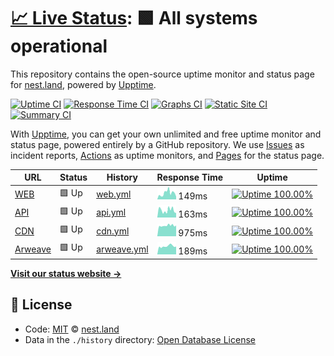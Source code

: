 # [📈 Live Status](https://status.nest.land): <!--live status--> **🟩 All systems operational**

This repository contains the open-source uptime monitor and status page for [nest.land](https://nest.land), powered by [Upptime](https://github.com/upptime/upptime).

[![Uptime CI](https://github.com/koj-co/upptime/workflows/Uptime%20CI/badge.svg)](https://github.com/koj-co/upptime/actions?query=workflow%3A%22Uptime+CI%22)
[![Response Time CI](https://github.com/koj-co/upptime/workflows/Response%20Time%20CI/badge.svg)](https://github.com/koj-co/upptime/actions?query=workflow%3A%22Response+Time+CI%22)
[![Graphs CI](https://github.com/koj-co/upptime/workflows/Graphs%20CI/badge.svg)](https://github.com/koj-co/upptime/actions?query=workflow%3A%22Graphs+CI%22)
[![Static Site CI](https://github.com/koj-co/upptime/workflows/Static%20Site%20CI/badge.svg)](https://github.com/koj-co/upptime/actions?query=workflow%3A%22Static+Site+CI%22)
[![Summary CI](https://github.com/koj-co/upptime/workflows/Summary%20CI/badge.svg)](https://github.com/koj-co/upptime/actions?query=workflow%3A%22Summary+CI%22)

With [Upptime](https://upptime.js.org), you can get your own unlimited and free uptime monitor and status page, powered entirely by a GitHub repository. We use [Issues](https://github.com/nestdotland/status/issues) as incident reports, [Actions](https://github.com/nestdotland/status/actions) as uptime monitors, and [Pages](https://status.nest.land) for the status page.

<!--start: status pages-->
<!-- This summary is generated by Upptime (https://github.com/upptime/upptime) -->
<!-- Do not edit this manually, your changes will be overwritten -->

| URL                                                                                                                                          | Status | History                                                                                 | Response Time                                                                | Uptime                                                                                                                                                                                                   |
| -------------------------------------------------------------------------------------------------------------------------------------------- | ------ | --------------------------------------------------------------------------------------- | ---------------------------------------------------------------------------- | -------------------------------------------------------------------------------------------------------------------------------------------------------------------------------------------------------- |
| [WEB](https://nest.land/package/std/files/flags/mod.ts)                                                                                      | 🟩 Up  | [web.yml](https://github.com/nestdotland/status/commits/master/history/web.yml)         | <img alt="Response time graph" src="./graphs/web.png" height="20"> 149ms     | [![Uptime 100.00%](https://img.shields.io/endpoint?url=https%3A%2F%2Fraw.githubusercontent.com%2Fnestdotland%2Fstatus%2Fmaster%2Fapi%2Fweb%2Fuptime.json)](https://status.nest.land/history/web)         |
| [API](https://x.nest.land/api/package/std/0.75.0)                                                                                            | 🟩 Up  | [api.yml](https://github.com/nestdotland/status/commits/master/history/api.yml)         | <img alt="Response time graph" src="./graphs/api.png" height="20"> 163ms     | [![Uptime 100.00%](https://img.shields.io/endpoint?url=https%3A%2F%2Fraw.githubusercontent.com%2Fnestdotland%2Fstatus%2Fmaster%2Fapi%2Fapi%2Fuptime.json)](https://status.nest.land/history/api)         |
| [CDN](https://x.nest.land/std@0.75.0/flags/mod.ts)                                                                                           | 🟩 Up  | [cdn.yml](https://github.com/nestdotland/status/commits/master/history/cdn.yml)         | <img alt="Response time graph" src="./graphs/cdn.png" height="20"> 975ms     | [![Uptime 100.00%](https://img.shields.io/endpoint?url=https%3A%2F%2Fraw.githubusercontent.com%2Fnestdotland%2Fstatus%2Fmaster%2Fapi%2Fcdn%2Fuptime.json)](https://status.nest.land/history/cdn)         |
| [Arweave](https://y2dkomn4abqiffiuvhrfhuqynbu4det55c3uipi4gyvvntorwfoa.arweave.net/xoanMbwAYIKVFKniU9IYaGnBkn3ot0Q9HDYrVs3RsVw/flags/mod.ts) | 🟩 Up  | [arweave.yml](https://github.com/nestdotland/status/commits/master/history/arweave.yml) | <img alt="Response time graph" src="./graphs/arweave.png" height="20"> 189ms | [![Uptime 100.00%](https://img.shields.io/endpoint?url=https%3A%2F%2Fraw.githubusercontent.com%2Fnestdotland%2Fstatus%2Fmaster%2Fapi%2Farweave%2Fuptime.json)](https://status.nest.land/history/arweave) |

<!--end: status pages-->

[**Visit our status website →**](https://status.nest.land)

## 📄 License

- Code: [MIT](./LICENSE) © [nest.land](https://nest.land)
- Data in the `./history` directory: [Open Database License](https://opendatacommons.org/licenses/odbl/1-0/)
